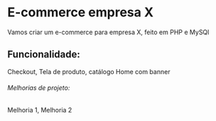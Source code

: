 # E-commerce empresa X

Vamos criar um e-commerce para empresa X, feito em PHP e MySQl

## Funcionalidade: 

Checkout, Tela de produto, catálogo Home com banner

###### Melhorias de projeto:

Melhoria 1, Melhoria 2